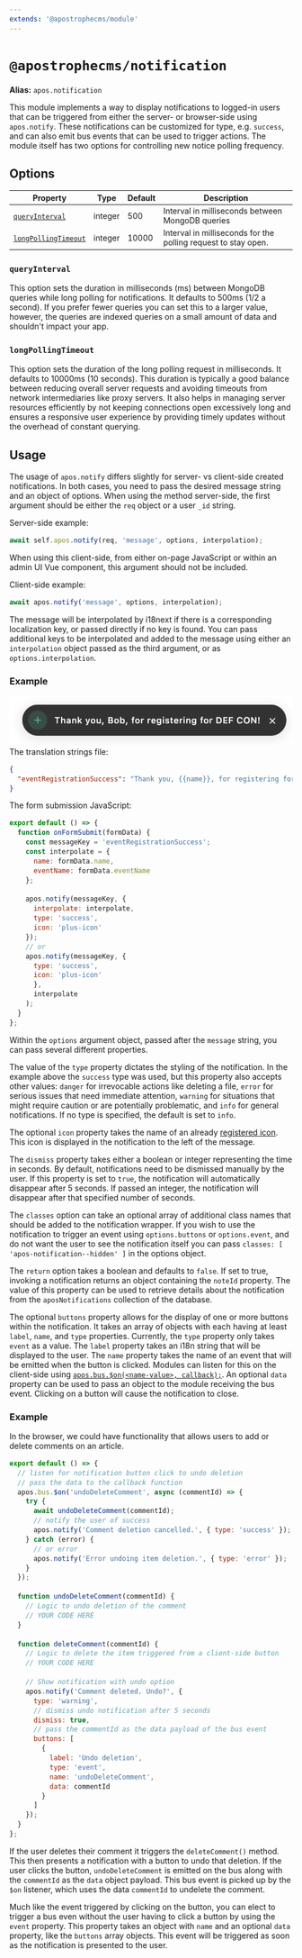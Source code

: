 ```yaml
---
extends: '@apostrophecms/module'
---
```


# `@apostrophecms/notification`

**Alias:** `apos.notification`

<AposRefExtends :module="$frontmatter.extends" />

This module implements a way to display notifications to logged-in users that can be triggered from either the server- or browser-side using `apos.notify`. These notifications can be customized for type, e.g. `success`, and can also emit bus events that can be used to trigger actions. The module itself has two options for controlling new notice polling frequency.

## Options

|  Property | Type | Default | Description |
|---|---|---|---|
| [`queryInterval`](#queryinterval) | integer | 500 | Interval in milliseconds between MongoDB queries |
| [`longPollingTimeout`](#longpollingtimeout) | integer | 10000 | Interval in milliseconds for the polling request to stay open. |

### `queryInterval`
This option sets the duration in milliseconds (ms) between MongoDB queries while long polling for notifications. It defaults to 500ms (1/2 a second). If you prefer fewer queries you can set this to a larger value, however, the queries are indexed queries on a small amount of data and shouldn't impact your app.

### `longPollingTimeout`
This option sets the duration of the long polling request in milliseconds. It defaults to 10000ms (10 seconds). This duration is typically a good balance between reducing overall server requests and avoiding timeouts from network intermediaries like proxy servers. It also helps in managing server resources efficiently by not keeping connections open excessively long and ensures a responsive user experience by providing timely updates without the overhead of constant querying.

## Usage
The usage of `apos.notify` differs slightly for server- vs client-side created notifications. In both cases, you need to pass the desired message string and an object of options. When using the method server-side, the first argument should be either the `req` object or a user `_id` string.

Server-side example:
```javascript
await self.apos.notify(req, 'message', options, interpolation);
```
When using this client-side, from either on-page JavaScript or within an admin UI Vue component, this argument should not be included.

Client-side example:
```javascript
await apos.notify('message', options, interpolation);
```
The message will be interpolated by i18next if there is a corresponding localization key, or passed directly if no key is found. You can pass additional keys to be interpolated and added to the message using either an `interpolation` object passed as the third argument, or as `options.interpolation`.

### Example
![A screenshot of the resulting notification from the code example](../../images/notification-success-message.png)
The translation strings file:
<AposCodeBlock>

```json
{
  "eventRegistrationSuccess": "Thank you, {{name}}, for registering for {{eventName}}!"
}
```
  <template v-slot:caption>
    modules/event/i18n/en.json
  </template>

</AposCodeBlock>

The form submission JavaScript:

<AposCodeBlock>

```javascript
export default () => {
  function onFormSubmit(formData) {
    const messageKey = 'eventRegistrationSuccess';
    const interpolate = {
      name: formData.name,
      eventName: formData.eventName
    };

    apos.notify(messageKey, {
      interpolate: interpolate,
      type: 'success',
      icon: 'plus-icon'
    });
    // or
    apos.notify(messageKey, {
      type: 'success',
      icon: 'plus-icon'
      },
      interpolate
    );
  }
};

```
  <template v-slot:caption>
    modules/event/ui/src/index.js
  </template>

</AposCodeBlock>

Within the `options` argument object, passed after the `message` string, you can pass several different properties.

The value of the `type` property dictates the styling of the notification. In the example above the `success` type was used, but this property also accepts other values: `danger` for irrevocable actions like deleting a file, `error` for serious issues that need immediate attention, `warning` for situations that might require caution or are potentially problematic, and `info` for general notifications. If no type is specified, the default is set to `info`.

The optional `icon` property takes the name of an already [registered icon](https://v3.docs.apostrophecms.org/reference/module-api/module-overview.html#icons). This icon is displayed in the notification to the left of the message.

The `dismiss` property takes either a boolean or integer representing the time in seconds. By default, notifications need to be dismissed manually by the user. If this property is set to `true`, the notification will automatically disappear after 5 seconds. If passed an integer, the notification will disappear after that specified number of seconds.

The `classes` option can take an optional array of additional class names that should be added to the notification wrapper. If you wish to use the notification to trigger an event using `options.buttons` or `options.event`, and do not want the user to see the notification itself you can pass `classes: [ 'apos-notification--hidden' ]` in the options object.

The `return` option takes a boolean and defaults to `false`. If set to true, invoking a notification returns an object containing the `noteId` property. The value of this property can be used to retrieve details about the notification from the `aposNotifications` collection of the database.

The optional `buttons` property allows for the display of one or more buttons within the notification. It takes an array of objects with each having at least `label`, `name`, and `type` properties. Currently, the `type` property only takes `event` as a value. The `label` property takes an i18n string that will be displayed to the user. The `name` property takes the name of an event that will be emitted when the button is clicked. Modules can listen for this on the client-side using [`apos.bus.$on(<name-value>, callback);`](https://v3.docs.apostrophecms.org/tutorials/admin-ui.html#adding-button-functionality). An optional `data` property can be used to pass an object to the module receiving the bus event. Clicking on a button will cause the notification to close.

### Example

In the browser, we could have functionality that allows users to add or delete comments on an article.

<AposCodeBlock>

```javascript
export default () => {
  // listen for notification button click to undo deletion
  // pass the data to the callback function
  apos.bus.$on('undoDeleteComment', async (commentId) => {
    try {
      await undoDeleteComment(commentId);
      // notify the user of success
      apos.notify('Comment deletion cancelled.', { type: 'success' });
    } catch (error) {
      // or error
      apos.notify('Error undoing item deletion.', { type: 'error' });
    }
  });

  function undoDeleteComment(commentId) {
    // Logic to undo deletion of the comment
    // YOUR CODE HERE
  }

  function deleteComment(commentId) {
    // Logic to delete the item triggered from a client-side button
    // YOUR CODE HERE

    // Show notification with undo option
    apos.notify('Comment deleted. Undo?', {
      type: 'warning',
      // dismiss undo notification after 5 seconds
      dismiss: true,
      // pass the commentId as the data payload of the bus event
      buttons: [
        {
          label: 'Undo deletion',
          type: 'event',
          name: 'undoDeleteComment',
          data: commentId
        }
      ]
    });
  }
};

```
  <template v-slot:caption>
    modules/article/ui/apos/apps/index.js
  </template>

</AposCodeBlock>

If the user deletes their comment it triggers the `deleteComment()` method. This then presents a notification with a button to undo that deletion. If the user clicks the button, `undoDeleteComment` is emitted on the bus along with the `commentId` as the `data` object payload. This bus event is picked up by the `$on` listener, which uses the data `commentId` to undelete the comment.

Much like the event triggered by clicking on the button, you can elect to trigger a bus even without the user having to click a button by using the `event` property. This property takes an object with `name` and an optional `data` property, like the `buttons` array objects. This event will be triggered as soon as the notification is presented to the user.